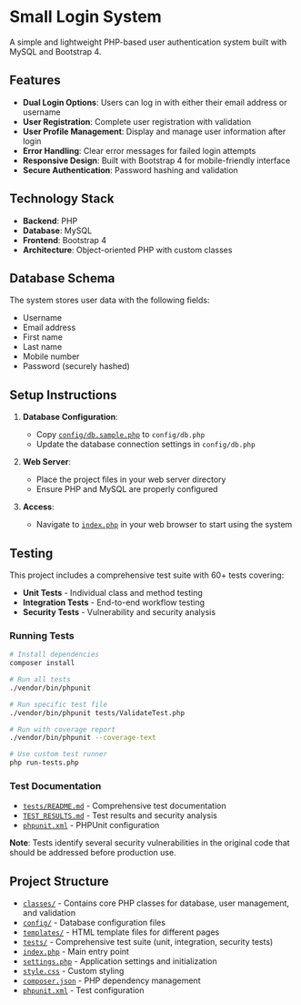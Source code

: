 # Small Login System

A simple and lightweight PHP-based user authentication system built with MySQL and Bootstrap 4.

## Features

- **Dual Login Options**: Users can log in with either their email address or username
- **User Registration**: Complete user registration with validation
- **User Profile Management**: Display and manage user information after login
- **Error Handling**: Clear error messages for failed login attempts
- **Responsive Design**: Built with Bootstrap 4 for mobile-friendly interface
- **Secure Authentication**: Password hashing and validation

## Technology Stack

- **Backend**: PHP
- **Database**: MySQL
- **Frontend**: Bootstrap 4
- **Architecture**: Object-oriented PHP with custom classes

## Database Schema

The system stores user data with the following fields:
- Username
- Email address
- First name
- Last name
- Mobile number
- Password (securely hashed)

## Setup Instructions

1. **Database Configuration**: 
   - Copy [`config/db.sample.php`](config/db.sample.php) to `config/db.php`
   - Update the database connection settings in `config/db.php`

2. **Web Server**: 
   - Place the project files in your web server directory
   - Ensure PHP and MySQL are properly configured

3. **Access**: 
   - Navigate to [`index.php`](index.php) in your web browser to start using the system

## Testing

This project includes a comprehensive test suite with 60+ tests covering:

- **Unit Tests** - Individual class and method testing
- **Integration Tests** - End-to-end workflow testing
- **Security Tests** - Vulnerability and security analysis

### Running Tests

```bash
# Install dependencies
composer install

# Run all tests
./vendor/bin/phpunit

# Run specific test file
./vendor/bin/phpunit tests/ValidateTest.php

# Run with coverage report
./vendor/bin/phpunit --coverage-text

# Use custom test runner
php run-tests.php
```

### Test Documentation

- [`tests/README.md`](tests/README.md) - Comprehensive test documentation
- [`TEST_RESULTS.md`](TEST_RESULTS.md) - Test results and security analysis
- [`phpunit.xml`](phpunit.xml) - PHPUnit configuration

**Note**: Tests identify several security vulnerabilities in the original code that should be addressed before production use.

## Project Structure

- [`classes/`](classes/) - Contains core PHP classes for database, user management, and validation
- [`config/`](config/) - Database configuration files
- [`templates/`](templates/) - HTML template files for different pages
- [`tests/`](tests/) - Comprehensive test suite (unit, integration, security tests)
- [`index.php`](index.php) - Main entry point
- [`settings.php`](settings.php) - Application settings and initialization
- [`style.css`](style.css) - Custom styling
- [`composer.json`](composer.json) - PHP dependency management
- [`phpunit.xml`](phpunit.xml) - Test configuration